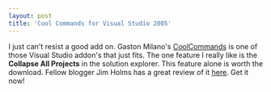 ```yaml
---
layout: post
title: 'Cool Commands for Visual Studio 2005'
---
```

I just can't resist a good add on. Gaston Milano's [CoolCommands](http://weblogs.asp.net/gmilano/archive/2005/11/10/430240.aspx) is one of those Visual Studio addon's that just fits. The one feature I really like is the **Collapse All Projects** in the solution explorer. This feature alone is worth the download. Fellow blogger Jim Holms has a great review of it [here](http://visualstudiohacks.com/coolcommands). Get it now!
